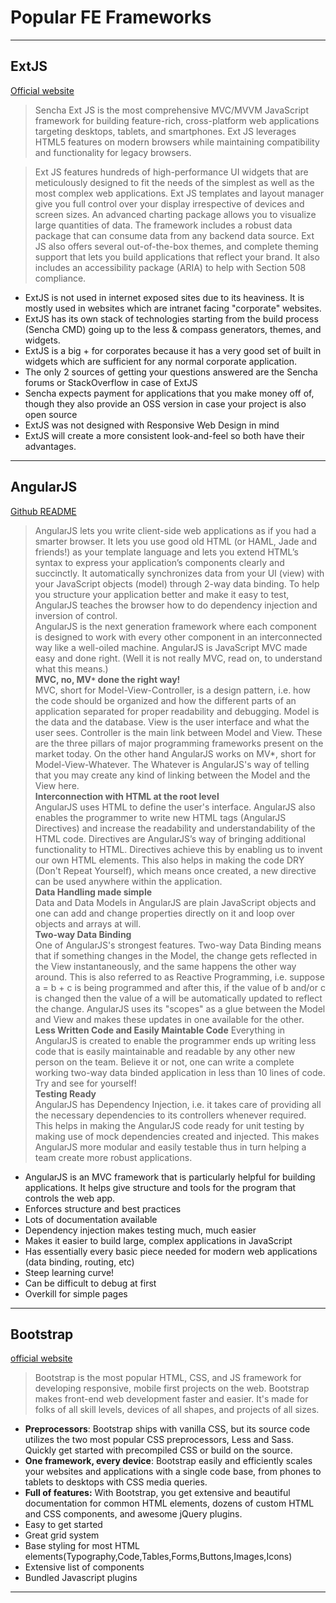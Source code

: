 Popular FE Frameworks
===================
----------

ExtJS
-------------
[Official website](https://www.sencha.com/products/extjs/#overview)

> Sencha Ext JS is the most comprehensive MVC/MVVM JavaScript framework for building feature-rich, cross-platform web applications targeting desktops, tablets, and smartphones. Ext JS leverages HTML5 features on modern browsers while maintaining compatibility and functionality for legacy browsers.

> Ext JS features hundreds of high-performance UI widgets that are meticulously designed to fit the needs of the simplest as well as the most complex web applications. Ext JS templates and layout manager give you full control over your display irrespective of devices and screen sizes. An advanced charting package allows you to visualize large quantities of data. The framework includes a robust data package that can consume data from any backend data source. Ext JS also offers several out-of-the-box themes, and complete theming support that lets you build applications that reflect your brand. It also includes an accessibility package (ARIA) to help with Section 508 compliance.

* ExtJS is not used in internet exposed sites due to its heaviness. It is mostly used in websites which are intranet facing "corporate" websites.
* ExtJS has its own stack of technologies starting from the build process (Sencha CMD) going up to the less & compass generators, themes, and widgets.
* ExtJS is a big + for corporates because it has a very good set of built in widgets which are sufficient for any normal corporate application.
* The only 2 sources of getting your questions answered are the Sencha forums or StackOverflow in case of ExtJS
* Sencha expects payment for applications that you make money off of, though they also provide an OSS version in case your project is also open source
* ExtJS was not designed with Responsive Web Design in mind
* ExtJS will create a more consistent look-and-feel so both have their advantages.

----------


AngularJS
-------------------

[Github README](https://github.com/angular/angular.js)

>AngularJS lets you write client-side web applications as if you had a smarter browser. It lets you use good old HTML (or HAML, Jade and friends!) as your template language and lets you extend HTML’s syntax to express your application’s components clearly and succinctly. It automatically synchronizes data from your UI (view) with your JavaScript objects (model) through 2-way data binding. To help you structure your application better and make it easy to test, AngularJS teaches the browser how to do dependency injection and inversion of control.  
>AngularJS is the next generation framework where each component is designed to work with every other component in an interconnected way like a well-oiled machine. AngularJS is JavaScript MVC made easy and done right. (Well it is not really MVC, read on, to understand what this means.)  
> **MVC, no, MV`*` done the right way!**  
>MVC, short for Model-View-Controller, is a design pattern, i.e. how the code should be organized and how the different parts of an application separated for proper readability and debugging. Model is the data and the database. View is the user interface and what the user sees. Controller is the main link between Model and View. These are the three pillars of major programming frameworks present on the market today. On the other hand AngularJS works on MV*, short for Model-View-Whatever. The Whatever is AngularJS's way of telling that you may create any kind of linking between the Model and the View here.  
> **Interconnection with HTML at the root level**  
>AngularJS uses HTML to define the user's interface. AngularJS also enables the programmer to write new HTML tags (AngularJS Directives) and increase the readability and understandability of the HTML code. Directives are AngularJS’s way of bringing additional functionality to HTML. Directives achieve this by enabling us to invent our own HTML elements. This also helps in making the code DRY (Don't Repeat Yourself), which means once created, a new directive can be used anywhere within the application.  
>**Data Handling made simple**  
>Data and Data Models in AngularJS are plain JavaScript objects and one can add and change properties directly on it and loop over objects and arrays at will.  
>**Two-way Data Binding**  
>One of AngularJS's strongest features. Two-way Data Binding means that if something changes in the Model, the change gets reflected in the View instantaneously, and the same happens the other way around. This is also referred to as Reactive Programming, i.e. suppose a = b + c is being programmed and after this, if the value of b and/or c is changed then the value of a will be automatically updated to reflect the change. AngularJS uses its "scopes" as a glue between the Model and View and makes these updates in one available for the other.  
>**Less Written Code and Easily Maintable Code**
>Everything in AngularJS is created to enable the programmer ends up writing less code that is easily maintainable and readable by any other new person on the team. Believe it or not, one can write a complete working two-way data binded application in less than 10 lines of code. Try and see for yourself!  
>**Testing Ready**  
>AngularJS has Dependency Injection, i.e. it takes care of providing all the necessary dependencies to its controllers whenever required. This helps in making the AngularJS code ready for unit testing by making use of mock dependencies created and injected. This makes AngularJS more modular and easily testable thus in turn helping a team create more robust applications.

* AngularJS is an MVC framework that is particularly helpful for building applications.  It helps give structure and tools for the program that controls the web app.
* Enforces structure and best practices
* Lots of documentation available
* Dependency injection makes testing much, much easier
* Makes it easier to build large, complex applications in JavaScript
* Has essentially every basic piece needed for modern web applications (data binding, routing, etc)
* Steep learning curve!
* Can be difficult to debug at first
* Overkill for simple pages

----------


Bootstrap
-------------

[official website](http://getbootstrap.com/)
> Bootstrap is the most popular HTML, CSS, and JS framework for developing responsive, mobile first projects on the web.
> Bootstrap makes front-end web development faster and easier. It's made for folks of all skill levels, devices of all shapes, and projects of all sizes.

* **Preprocessors**: Bootstrap ships with vanilla CSS, but its source code utilizes the two most popular CSS preprocessors, Less and Sass. Quickly get started with precompiled CSS or build on the source.
* **One framework, every device**: Bootstrap easily and efficiently scales your websites and applications with a single code base, from phones to tablets to desktops with CSS media queries.
* **Full of features:** With Bootstrap, you get extensive and beautiful documentation for common HTML elements, dozens of custom HTML and CSS components, and awesome jQuery plugins.
* Easy to get started
* Great grid system
* Base styling for most HTML elements(Typography,Code,Tables,Forms,Buttons,Images,Icons)
* Extensive list of components
* Bundled Javascript plugins

----------

